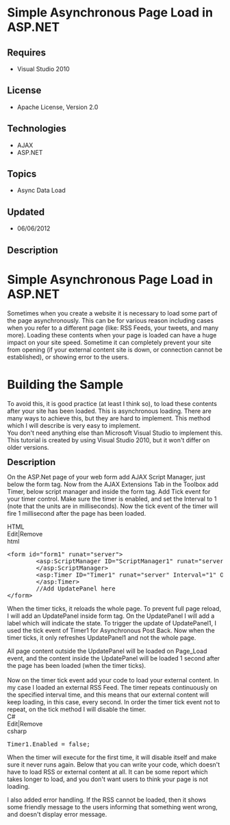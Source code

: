 # Simple Asynchronous Page Load in ASP.NET
## Requires
- Visual Studio 2010
## License
- Apache License, Version 2.0
## Technologies
- AJAX
- ASP.NET
## Topics
- Async Data Load
## Updated
- 06/06/2012
## Description

<h1>Simple Asynchronous Page Load in ASP.NET</h1>
<p>Sometimes when you create a website it is necessary to load some part of the page asynchronously. This can be for various reason including cases when you refer to a different page (like: RSS Feeds, your tweets, and many more). Loading these contents when
 your page is loaded can have a huge impact on your site speed. Sometime it can completely prevent your site from opening (if your external content site is down, or connection cannot be established), or showing error to the users.</p>
<h1><span>Building the Sample</span></h1>
<p>To avoid this, it is good practice (at least I think so), to load these contents after your site has been loaded. This is asynchronous loading. There are many ways to achieve this, but they are hard to implement. This method which I will describe is very
 easy to implement.<br>
You don't need anything else than Microsoft Visual Studio to implement this. This tutorial is created by using Visual Studio 2010, but it won't differ on older versions.</p>
<p><span style="font-size:20px; font-weight:bold">Description</span></p>
<p>On the ASP.Net page of your web form add AJAX Script Manager, just below the form tag. Now from the AJAX Extensions Tab in the Toolbox add Timer, below script manager and inside the form tag. Add Tick event for your timer control. Make sure the timer is
 enabled, and set the Interval to 1 (note that the units are in milliseconds). Now the tick event of the timer will fire 1 millisecond after the page has been loaded.</p>
<div class="scriptcode">
<div class="pluginEditHolder" pluginCommand="mceScriptCode">
<div class="title"><span>HTML</span></div>
<div class="pluginLinkHolder"><span class="pluginEditHolderLink">Edit</span>|<span class="pluginRemoveHolderLink">Remove</span></div>
<span class="hidden">html</span>

<div class="preview">
<pre class="html"><span class="html__tag_start">&lt;form</span>&nbsp;<span class="html__attr_name">id</span>=<span class="html__attr_value">&quot;form1&quot;</span>&nbsp;<span class="html__attr_name">runat</span>=<span class="html__attr_value">&quot;server&quot;</span><span class="html__tag_start">&gt;&nbsp;
</span>&nbsp;&nbsp;&nbsp;&nbsp;&nbsp;&nbsp;&nbsp;&nbsp;<span class="html__tag_start">&lt;asp</span>:ScriptManager&nbsp;<span class="html__attr_name">ID</span>=<span class="html__attr_value">&quot;ScriptManager1&quot;</span>&nbsp;<span class="html__attr_name">runat</span>=<span class="html__attr_value">&quot;server&quot;</span><span class="html__tag_start">&gt;&nbsp;
</span>&nbsp;&nbsp;&nbsp;&nbsp;&nbsp;&nbsp;&nbsp;&nbsp;<span class="html__tag_end">&lt;/asp:ScriptManager&gt;</span>&nbsp;
&nbsp;&nbsp;&nbsp;&nbsp;&nbsp;&nbsp;&nbsp;&nbsp;<span class="html__tag_start">&lt;asp</span>:Timer&nbsp;<span class="html__attr_name">ID</span>=<span class="html__attr_value">&quot;Timer1&quot;</span>&nbsp;<span class="html__attr_name">runat</span>=<span class="html__attr_value">&quot;server&quot;</span>&nbsp;<span class="html__attr_name">Interval</span>=<span class="html__attr_value">&quot;1&quot;</span>&nbsp;<span class="html__attr_name">OnTick</span>=<span class="html__attr_value">&quot;Timer1_Tick&quot;</span><span class="html__tag_start">&gt;&nbsp;
</span>&nbsp;&nbsp;&nbsp;&nbsp;&nbsp;&nbsp;&nbsp;&nbsp;<span class="html__tag_end">&lt;/asp:Timer&gt;</span>&nbsp;
&nbsp;&nbsp;&nbsp;&nbsp;&nbsp;&nbsp;&nbsp;&nbsp;//Add&nbsp;UpdatePanel&nbsp;here&nbsp;
<span class="html__tag_end">&lt;/form&gt;</span></pre>
</div>
</div>
</div>
<p><span>When the timer ticks, it reloads the whole page. To prevent full page reload, I will add an UpdatePanel inside form tag. On the UpdatePanel I will add a label which will indicate the state. To trigger the update of UpdatePanel1, I used the tick event
 of Timer1 for Asynchronous Post Back. Now when the timer ticks, it only refreshes UpdatePanel1 and not the whole page.</span></p>
<div class="endscriptcode"><span>All page content outside the UpdatePanel will be loaded on Page_Load event, and the content inside the UpdatePanel will be loaded 1 second after the page has been loaded (when the timer ticks).</span><br>
<br>
<span>Now on the timer tick event add your code to load your external content. In my case I loaded an external RSS Feed. The timer repeats&nbsp;continuously on the specified interval time, and this means that our external content will keep loading, in this
 case, every second. In order the timer tick event not to repeat, on the tick method I will disable the timer.</span></div>
<div class="scriptcode">
<div class="pluginEditHolder" pluginCommand="mceScriptCode">
<div class="title"><span>C#</span></div>
<div class="pluginLinkHolder"><span class="pluginEditHolderLink">Edit</span>|<span class="pluginRemoveHolderLink">Remove</span></div>
<span class="hidden">csharp</span>

<div class="preview">
<pre class="js">Timer1.Enabled&nbsp;=&nbsp;false;</pre>
</div>
</div>
</div>
<div class="endscriptcode">When the timer will execute for the first time, it will disable itself and make sure it never runs again. Below that you can write your code, which doesn't have to load RSS or external content at all. It can be some report which
 takes longer to load, and you don't want users to think your page is not loading.</div>
<p><span><span>I also added error handling. If the RSS cannot be loaded, then it shows some friendly message to the users informing that something went wrong, and doesn't display error message.</span></span></p>
